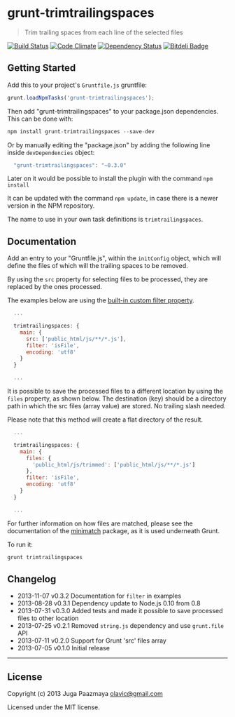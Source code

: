 # grunt-trimtrailingspaces

> Trim trailing spaces from each line of the selected files

[![Build Status](https://travis-ci.org/paazmaya/grunt-trimtrailingspaces.png?branch=master)](https://travis-ci.org/paazmaya/grunt-trimtrailingspaces)
[![Code Climate](https://codeclimate.com/github/paazmaya/grunt-trimtrailingspaces.png)](https://codeclimate.com/github/paazmaya/grunt-trimtrailingspaces)
[![Dependency Status](https://gemnasium.com/paazmaya/grunt-trimtrailingspaces.png)](https://gemnasium.com/paazmaya/grunt-trimtrailingspaces)
[![Bitdeli Badge](https://d2weczhvl823v0.cloudfront.net/paazmaya/grunt-trimtrailingspaces/trend.png)](https://bitdeli.com/free "Bitdeli Badge")

## Getting Started

Add this to your project's `Gruntfile.js` gruntfile:

```js
grunt.loadNpmTasks('grunt-trimtrailingspaces');
```

Then add "grunt-trimtrailingspaces" to your package.json dependencies. This can be done with:

```js
npm install grunt-trimtrailingspaces --save-dev
```

Or by manually editing the "package.json" by adding the following line inside `devDependencies` object:

```js
  "grunt-trimtrailingspaces": "~0.3.0"
```

Later on it would be possible to install the plugin with the command `npm install`

It can be updated with the command `npm update`, in case there is a newer version in the NPM repository.

The name to use in your own task definitions is `trimtrailingspaces`.


## Documentation

Add an entry to your "Gruntfile.js", within the `initConfig` object, which will define the 
files of which will the trailing spaces to be removed.

By using the `src` property for selecting files to be processed, they are replaced by the ones processed.

The examples below are using the [built-in custom filter property](http://gruntjs.com/configuring-tasks#custom-filter-function).

```js
  ...

  trimtrailingspaces: {
    main: {
      src: ['public_html/js/**/*.js'],
      filter: 'isFile',
      encoding: 'utf8'
    }
  }

  ...
```

It is possible to save the processed files to a different location by using the `files` property, as shown below.
The destination (key) should be a directory path in which the src files (array value) are stored. 
No trailing slash needed.

Please note that this method will create a flat directory of the result.

```js
  ...

  trimtrailingspaces: {
    main: {
      files: {
        'public_html/js/trimmed': ['public_html/js/**/*.js']
      },
      filter: 'isFile',
      encoding: 'utf8'
    }
  }

  ...
```

For further information on how files are matched, please see the 
documentation of the [minimatch](https://github.com/isaacs/minimatch) package,
as it is used underneath Grunt.

To run it:

```js
grunt trimtrailingspaces
```

  
## Changelog

* 2013-11-07    v0.3.2    Documentation for `filter` in examples
* 2013-08-28    v0.3.1    Dependency update to Node.js 0.10 from 0.8
* 2013-07-31    v0.3.0    Added tests and made it possible to save processed files to other location
* 2013-07-25    v0.2.1    Removed `string.js` dependency and use `grunt.file` API
* 2013-07-11    v0.2.0    Support for Grunt 'src' files array
* 2013-07-05    v0.1.0    Initial release

---

## License

Copyright (c) 2013 Juga Paazmaya <olavic@gmail.com>

Licensed under the MIT license.

